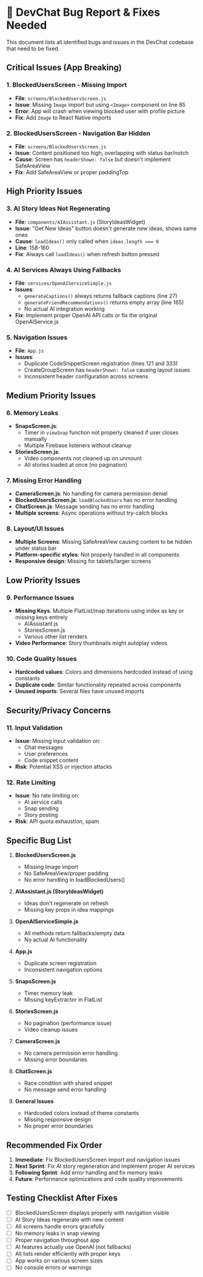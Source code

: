 # 🐛 DevChat Bug Report & Fixes Needed

This document lists all identified bugs and issues in the DevChat codebase that need to be fixed.

## Critical Issues (App Breaking)

### 1. BlockedUsersScreen - Missing Import
- **File**: `screens/BlockedUsersScreen.js`
- **Issue**: Missing `Image` import but using `<Image>` component on line 85
- **Error**: App will crash when viewing blocked user with profile picture
- **Fix**: Add `Image` to React Native imports

### 2. BlockedUsersScreen - Navigation Bar Hidden
- **File**: `screens/BlockedUsersScreen.js`
- **Issue**: Content positioned too high, overlapping with status bar/notch
- **Cause**: Screen has `headerShown: false` but doesn't implement SafeAreaView
- **Fix**: Add SafeAreaView or proper paddingTop

## High Priority Issues

### 3. AI Story Ideas Not Regenerating
- **File**: `components/AIAssistant.js` (StoryIdeasWidget)
- **Issue**: "Get New Ideas" button doesn't generate new ideas, shows same ones
- **Cause**: `loadIdeas()` only called when `ideas.length === 0`
- **Line**: 158-160
- **Fix**: Always call `loadIdeas()` when refresh button pressed

### 4. AI Services Always Using Fallbacks
- **File**: `services/OpenAIServiceSimple.js`
- **Issues**:
  - `generateCaptions()` always returns fallback captions (line 27)
  - `generateFriendRecommendations()` returns empty array (line 165)
  - No actual AI integration working
- **Fix**: Implement proper OpenAI API calls or fix the original OpenAIService.js

### 5. Navigation Issues
- **File**: `App.js`
- **Issues**:
  - Duplicate CodeSnippetScreen registration (lines 121 and 333)
  - CreateGroupScreen has `headerShown: false` causing layout issues
  - Inconsistent header configuration across screens

## Medium Priority Issues

### 6. Memory Leaks
- **SnapsScreen.js**:
  - Timer in `viewSnap` function not properly cleaned if user closes manually
  - Multiple Firebase listeners without cleanup
- **StoriesScreen.js**:
  - Video components not cleaned up on unmount
  - All stories loaded at once (no pagination)

### 7. Missing Error Handling
- **CameraScreen.js**: No handling for camera permission denial
- **BlockedUsersScreen.js**: `loadBlockedUsers` has no error handling
- **ChatScreen.js**: Message sending has no error handling
- **Multiple screens**: Async operations without try-catch blocks

### 8. Layout/UI Issues
- **Multiple Screens**: Missing SafeAreaView causing content to be hidden under status bar
- **Platform-specific styles**: Not properly handled in all components
- **Responsive design**: Missing for tablets/larger screens

## Low Priority Issues

### 9. Performance Issues
- **Missing Keys**: Multiple FlatList/map iterations using index as key or missing keys entirely
  - AIAssistant.js
  - StoriesScreen.js
  - Various other list renders
- **Video Performance**: Story thumbnails might autoplay videos

### 10. Code Quality Issues
- **Hardcoded values**: Colors and dimensions hardcoded instead of using constants
- **Duplicate code**: Similar functionality repeated across components
- **Unused imports**: Several files have unused imports

## Security/Privacy Concerns

### 11. Input Validation
- **Issue**: Missing input validation on:
  - Chat messages
  - User preferences
  - Code snippet content
- **Risk**: Potential XSS or injection attacks

### 12. Rate Limiting
- **Issue**: No rate limiting on:
  - AI service calls
  - Snap sending
  - Story posting
- **Risk**: API quota exhaustion, spam

## Specific Bug List

1. **BlockedUsersScreen.js**
   - Missing Image import
   - No SafeAreaView/proper padding
   - No error handling in loadBlockedUsers()

2. **AIAssistant.js (StoryIdeasWidget)**
   - Ideas don't regenerate on refresh
   - Missing key props in idea mappings

3. **OpenAIServiceSimple.js**
   - All methods return fallbacks/empty data
   - No actual AI functionality

4. **App.js**
   - Duplicate screen registration
   - Inconsistent navigation options

5. **SnapsScreen.js**
   - Timer memory leak
   - Missing keyExtractor in FlatList

6. **StoriesScreen.js**
   - No pagination (performance issue)
   - Video cleanup issues

7. **CameraScreen.js**
   - No camera permission error handling
   - Missing error boundaries

8. **ChatScreen.js**
   - Race condition with shared snippet
   - No message send error handling

9. **General Issues**
   - Hardcoded colors instead of theme constants
   - Missing responsive design
   - No proper error boundaries

## Recommended Fix Order

1. **Immediate**: Fix BlockedUsersScreen import and navigation issues
2. **Next Sprint**: Fix AI story regeneration and implement proper AI services
3. **Following Sprint**: Add error handling and fix memory leaks
4. **Future**: Performance optimizations and code quality improvements

## Testing Checklist After Fixes

- [ ] BlockedUsersScreen displays properly with navigation visible
- [ ] AI Story Ideas regenerate with new content
- [ ] All screens handle errors gracefully
- [ ] No memory leaks in snap viewing
- [ ] Proper navigation throughout app
- [ ] AI features actually use OpenAI (not fallbacks)
- [ ] All lists render efficiently with proper keys
- [ ] App works on various screen sizes
- [ ] No console errors or warnings